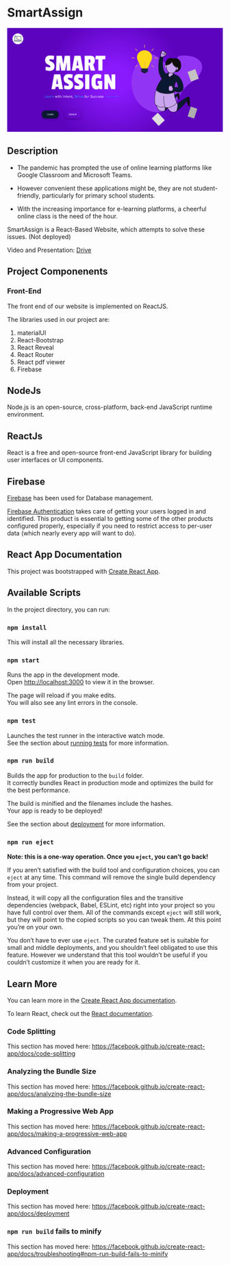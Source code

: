 # SmartAssign
![alt text](https://github.com/wizzard21/Smart-Assign/blob/main/Screenshots/home.png)

## Description

- The pandemic has prompted the use of online learning platforms like Google Classroom and Microsoft Teams.

- However convenient these applications might be, they are not student-friendly, particularly for primary school students.

- With the increasing importance for e-learning platforms, a cheerful online class is the need of the hour.

SmartAssign is a React-Based Website, which attempts to solve these issues. (Not deployed)

Video and Presentation: [Drive](https://drive.google.com/drive/folders/1OxyL9UoOQ_58m4KcC2KCGnydiJnSiDzU?usp=sharing)


## Project Componenents

### Front-End
The front end of our website is implemented on ReactJS.

The libraries used in our project are:
1. materialUI
2. React-Bootstrap
3. React Reveal
4. React Router
5. React pdf viewer
6. Firebase

## NodeJs

Node.js is an open-source, cross-platform, back-end JavaScript runtime environment.

## ReactJs

React is a free and open-source front-end JavaScript library for building user interfaces or UI components.

## Firebase

[Firebase](https://firebase.google.com/) has been used for Database management.

[Firebase Authentication](https://firebase.google.com/products/auth/) takes care of getting your users logged in and identified. This product is essential to getting some of the other products configured properly, especially if you need to restrict access to per-user data (which nearly every app will want to do).



## React App Documentation
This project was bootstrapped with [Create React App](https://github.com/facebook/create-react-app).

## Available Scripts

In the project directory, you can run:

### `npm install`
This will install all the necessary libraries.

### `npm start`

Runs the app in the development mode.<br />
Open [http://localhost:3000](http://localhost:3000) to view it in the browser.

The page will reload if you make edits.<br />
You will also see any lint errors in the console.

### `npm test`

Launches the test runner in the interactive watch mode.<br />
See the section about [running tests](https://facebook.github.io/create-react-app/docs/running-tests) for more information.

### `npm run build`

Builds the app for production to the `build` folder.<br />
It correctly bundles React in production mode and optimizes the build for the best performance.

The build is minified and the filenames include the hashes.<br />
Your app is ready to be deployed!

See the section about [deployment](https://facebook.github.io/create-react-app/docs/deployment) for more information.

### `npm run eject`

**Note: this is a one-way operation. Once you `eject`, you can’t go back!**

If you aren’t satisfied with the build tool and configuration choices, you can `eject` at any time. This command will remove the single build dependency from your project.

Instead, it will copy all the configuration files and the transitive dependencies (webpack, Babel, ESLint, etc) right into your project so you have full control over them. All of the commands except `eject` will still work, but they will point to the copied scripts so you can tweak them. At this point you’re on your own.

You don’t have to ever use `eject`. The curated feature set is suitable for small and middle deployments, and you shouldn’t feel obligated to use this feature. However we understand that this tool wouldn’t be useful if you couldn’t customize it when you are ready for it.

## Learn More

You can learn more in the [Create React App documentation](https://facebook.github.io/create-react-app/docs/getting-started).

To learn React, check out the [React documentation](https://reactjs.org/).

### Code Splitting

This section has moved here: https://facebook.github.io/create-react-app/docs/code-splitting

### Analyzing the Bundle Size

This section has moved here: https://facebook.github.io/create-react-app/docs/analyzing-the-bundle-size

### Making a Progressive Web App

This section has moved here: https://facebook.github.io/create-react-app/docs/making-a-progressive-web-app

### Advanced Configuration

This section has moved here: https://facebook.github.io/create-react-app/docs/advanced-configuration

### Deployment

This section has moved here: https://facebook.github.io/create-react-app/docs/deployment

### `npm run build` fails to minify

This section has moved here: https://facebook.github.io/create-react-app/docs/troubleshooting#npm-run-build-fails-to-minify
